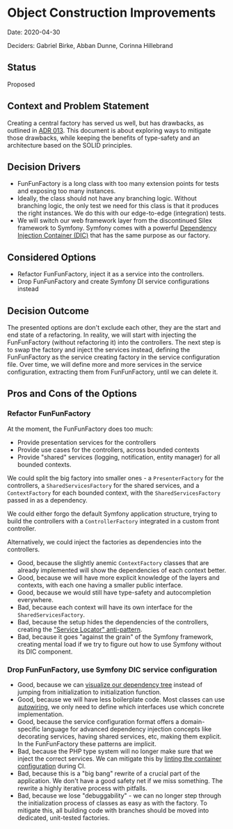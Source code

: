 # Object Construction Improvements

Date: 2020-04-30

Deciders: Gabriel Birke, Abban Dunne, Corinna Hillebrand

## Status

Proposed

## Context and Problem Statement

Creating a central factory has served us well, but has drawbacks, as
outlined in [ADR 013](013_Main_Factory.md). This document is about
exploring ways to mitigate those drawbacks, while keeping the benefits of
type-safety and an architecture based on the SOLID principles.

## Decision Drivers

* FunFunFactory is a long class with too many extension
	points for tests and exposing too many instances.
* Ideally, the class should not have any branching logic. Without
	branching logic, the only test we need for this class is that it
	produces the right instances. We do this with our edge-to-edge
	(integration) tests.
* We will switch our web framework layer from the discontinued Silex
	framework to Symfony. Symfony comes with a powerful [Dependency
	Injection Container
	(DIC)](https://symfony.com/doc/current/components/dependency_injection.html)
	that has the same purpose as our factory.


## Considered Options

* Refactor FunFunFactory, inject it as a service into the controllers.
* Drop FunFunFactory and create Symfony DI service configurations instead 

## Decision Outcome

The presented options are don't exclude each other, they are  the start
and end state of a refactoring. In reality, we will start with injecting
the FunFunFactory (without refactoring it) into the controllers. The next
step is to swap the factory and inject the services instead, defining the
FunFunFactory as the service creating factory in the service configuration
file. Over time, we will define more and more services in the service
configuration, extracting them from FunFunFactory, until we can delete it. 

## Pros and Cons of the Options

### Refactor FunFunFactory

At the moment, the FunFunFactory does too much:

* Provide presentation services for the controllers
* Provide use cases for the controllers, across bounded contexts
* Provide "shared" services (logging, notification, entity manager) for
	all bounded contexts.

We could split the big factory into smaller ones - a `PresenterFactory`
for the controllers, a `SharedServicesFactory` for the shared services,
and a `ContextFactory` for each bounded context, with the
`SharedServicesFactory` passed in as a dependency.

We could either forgo the default Symfony application structure, trying to
build the controllers with a `ControllerFactory` integrated in a custom
front controller.

Alternatively, we could inject the factories as dependencies into the
controllers.

* Good, because the slightly anemic `ContextFactory` classes that are
	already implemented will show the dependencies of each context better.
* Good, because we will have more explicit knowledge of the layers and
	contexts, with each one having a smaller public interface.
* Good, because we would still have type-safety and autocompletion
	everywhere.
* Bad, because each context will have its own interface for the
	`SharedServicesFactory`.
* Bad, because the setup hides the dependencies of the controllers,
	creating the ["Service Locator" anti-pattern](https://blog.ploeh.dk/2010/02/03/ServiceLocatorisanAnti-Pattern/).
* Bad, because it goes "against the grain" of the Symfony framework,
	creating mental load if we try to figure out how to use Symfony
	without its DIC component.

### Drop FunFunFactory, use Symfony DIC service configuration

* Good, because we can [visualize our dependency tree](https://symfony.com/doc/current/service_container/debug.html) instead of jumping from initialization to initialization function.
* Good, because we will have less boilerplate code. Most classes can use
	[autowiring](https://blog.ploeh.dk/2010/02/03/ServiceLocatorisanAnti-Pattern/), we only need to define which interfaces use which concrete implementation.
* Good, because the service configuration format offers a domain-specific language for advanced 
   dependency injection concepts like decorating services, having shared
   services, etc, making them explicit. In the FunFunFactory these
   patterns are implicit.
* Bad, because the PHP type system will no longer make sure that we inject
	the correct services. We can mitigate this by [linting the container
	configuration](https://symfony.com/doc/current/service_container.html#linting-service-definitions) during CI.
* Bad, because this is a "big bang" rewrite of a crucial part of the
	application. We don't have a good safety net if we miss something.
	The rewrite a highly iterative process with pitfalls.
* Bad, because we lose "debuggability" - we can no longer step through the
	initialization process of classes as easy as with the factory. To
	mitigate this, all building code with branches should be moved into
	dedicated, unit-tested factories.



